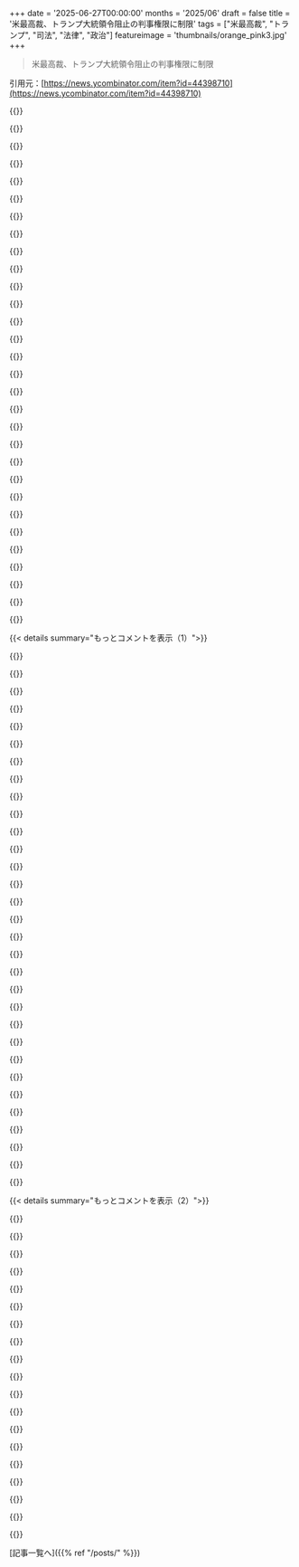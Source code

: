 +++
date = '2025-06-27T00:00:00'
months = '2025/06'
draft = false
title = '米最高裁、トランプ大統領令阻止の判事権限に制限'
tags = ["米最高裁", "トランプ", "司法", "法律", "政治"]
featureimage = 'thumbnails/orange_pink3.jpg'
+++

> 米最高裁、トランプ大統領令阻止の判事権限に制限

引用元：[https://news.ycombinator.com/item?id=44398710](https://news.ycombinator.com/item?id=44398710)




{{<matomeQuote body="政府が負けても控訴しない戦略で、一部の人だけ救済して、多くの人に違法な政策を続けさせる可能性があるみたいだね。これだと、上の裁判所が判例を作れないし、下の裁判所も原告以外を助けられない。ほとんどの訴えられない人たちに、政府が勝手に違法なことできるってわけだ。" userName="acoustics" createdAt="2025/06/27 20:57:49" color="#38d3d3">}}




{{<matomeQuote body="法律詳しくないんだけどさ、下の裁判所の判決でも判例になるんじゃないの？もしそうなら、後で同じ理由で訴える人はかなり楽になるよね？でも、全体的に見るとすごく非効率になりそうだけど。" userName="grogers" createdAt="2025/06/27 23:52:30" color="">}}




{{<matomeQuote body="今の政権って、法の支配なんて全然気にしてないよね。世間の目だけ気にしてる感じ。この判決のタイミングも、出生地市民権剥奪とか、憲法をひどく踏みにじることに関連してる気がする。バイデン大統領が学生ローン免除しようとした時、テキサスの連邦判事が”違法”ってしたのに、最高裁は権限を認めなかったじゃない？「アリゲーター・アルカトラズ」っていう新しい刑務所に送られるために、アメリカ国民が正当性を失うのを見るハメになるなんて。" userName="DarknessFalls" createdAt="2025/06/27 21:08:30" color="">}}




{{<matomeQuote body="それはその地区でしか拘束力がないんだよ。<br>抜け穴はこう。控訴裁判所は12箇所ある。あんた（ICE）が悪いこと（アメリカ市民を適正手続きなしでエルサルバドルの収容所に送還とか）をする。訴えられて、その地区の控訴裁判所に控訴する。例えば第9巡回区で、そこで負けたとする。負けを認めて次に進む。もう第9巡回区ではその悪いことはしない。その判決はそこで拘束力があるからね。次に別の巡回区で同じことをする。例えばテキサスで、第9巡回区の判決には拘束力がない場所だ。そこで今度は勝ったとする。これで第5巡回区があんたの遊び場になる。<br>これからは、第9巡回区で誰かを逮捕するたびに、弁護士が裁判官と話す前に、逮捕から1時間くらいで第5地区内のどこかに特急便で送り込むんだ。重要なのは、拘留された場所（第9地区とか）じゃなくて、今いる場所（第5巡回区）の判例ってことになる。<br>最高裁がこれを下級審の問題だと判断したことで、実質的に誰も今後二度と正義を得られないようにしたんだ。" userName="nwallin" createdAt="2025/06/28 00:14:09" color="#45d325">}}




{{<matomeQuote body="なんでバイデン大統領が学生ローン免除しようとした時、テキサスの連邦判事が”違法”としたのに、行政権限を認めなかったんだ？<br>だって違法だからだよ。学生ローン免除は権利じゃない。大学も権利じゃない。これが事実。それに、大学は特権だし、自分で選んだことだし、突き詰めれば自分の将来への投資だ。政府が免除するってことは、税金で払うってことだ。つまり、自分で大学に行かない選択をした人や、状況的に行けなかった人たちが、大学に行った人たちの投資の費用を払わなきゃいけないってことになる。大学教育を受けた人の方がずっと稼ぎが多い傾向もあるから、実質的に特権のない人から金を取って、より恵まれた、金持ちの人にあげることになるんだ。しかも強制的に。それがどうして合法なんだ？なんで他人があんた個人の投資の費用を払わなきゃいけないんだ？ローン組んだなら、自分で返済しろよ。他の人たちを巻き込むな。" userName="codeguro" createdAt="2025/06/28 12:01:50" color="">}}




{{<matomeQuote body="ユニバーサルインジャンクション（全国的差し止め命令）なんて余計だよ。もし法律で政府がXをしてはいけないって言ってるなら、裁判官が政府にXをするなと命令する権限があるか？それは議会の仕事だ。裁判官には、人がこれをすべき、これをすべきではない、っていうルールを作る権限はない。それは法律を通すってことだ。同じように、当事者が差し止め命令に違反した場合、裁判官がその命令を執行する権限があるか？訴訟当事者間のケースなら別だ。裁判官が誰に対しても、法律に反するならいつでも積極的に罰するっていうのは、それは純粋に行政の機能だ。<br>効率の面でも、そっちの方が効率的だ。ユニバーサルインジャンクション賛成派は、何百人もの裁判官がみんな政府に対して裁定を下そうと競争して、自分たちの意見が、自分たちの前に来ていない訴訟についても抽象的に支配すべきだ、って言ってるんだ。<br>もし政府が同じ問題を何度も繰り返すなら、対処法はたくさんある。役人に対する1983条の民事罰とか、無駄な主張をする弁護士への制裁とか、そして最終的には、意図的に法を執行しないと判断することで、裁判所は議会に大統領を弾劾・罷免するために必要なすべてを渡すことができる。" userName="goodluckchuck" createdAt="2025/06/28 00:31:55" color="#ff5c5c">}}




{{<matomeQuote body="それは、反対意見の人たちも懸念してたことだよ。<br>とはいえ、ここでの手続きは、クラスアクション訴訟（集団訴訟）を使って全国的な差し止め命令を得るってことだ。判決文でもそれが選択肢として明確に述べられてる。そして今日、多くの人が訴状を修正して、まさにそれをやろうと大騒ぎになったんだ。" userName="cyanmagenta" createdAt="2025/06/27 23:56:15" color="#ff33a1">}}




{{<matomeQuote body="抜け穴なんてないよ。第5巡回区の被告は最高裁に上訴できるんだから。<br>それが最高裁の主な役割の一つだよ。各地の巡回区で判決が違う問題を解決することだから。" userName="diogocp" createdAt="2025/06/28 01:25:49" color="">}}




{{<matomeQuote body="実はこれについてはインサイダー情報があるんだ。理論的には、既存の訴訟にクラス認定の手続きを追加するだけでいいみたいに聞こえるけど、その選択肢はほとんどの法的課題には使えないんだよ。ACLUの歴史でも、クラスアクションに転換できたケースは10件未満だ。現実の例を挙げると、「トランス女性が男性刑務所に移される」っていう訴訟は、クラスアクションにする資格がないんだ。話はちょっとそれるけど、「残酷さが目的」っていうのが painfully explicit（痛ましいほど露骨）な例を見たいなら、あのEO（行政命令）を読んでみて。たとえ命令に賛成する人でも、かなりキツイ内容だよ。<br>残念ながら、「この法律の影響を受ける人たちの集合」っていうだけじゃ、クラス（集団）を定義したことにはならないんだ。" userName="Spivak" createdAt="2025/06/28 01:50:09" color="#785bff">}}




{{<matomeQuote body="社会なんだから、みんなでコスト分担するのが当たり前じゃん。公立学校とか道路とか、自分だけ使ってないものにお金払わされるのが嫌なの？今の世の中が変なのは、そういう分担がうまくいってないからだよ。" userName="goosedragons" createdAt="2025/06/28 14:10:44" color="#ff5c5c">}}




{{<matomeQuote body="El Salvador に送り返すとかやってるんだからさ、 ICE の追跡者に捕まって、どっかの Home Depot の駐車場に捨てられてもおかしくないよね。" userName="Spooky23" createdAt="2025/06/27 22:01:08" color="">}}




{{<matomeQuote body="これ、5th Circuit でもう判例があるのに、なんで Supreme Court がまた審理するの？ 9th Circuit とは関係ないし、個人の経歴もどうでもいいはず。 Matter of Rahman って判例が適用されるんじゃない？（弁護士じゃないけどね）" userName="theptip" createdAt="2025/06/28 01:44:12" color="">}}




{{<matomeQuote body="司法府の役割って法を解釈することだろ？裁判官が政府が法を破ってるって判断したのに、立法府が判断するまで待つの？罰則も立法府が決めるの？それって司法府を意味なくしたいだけじゃない？" userName="unsnap_biceps" createdAt="2025/06/28 01:45:29" color="#ff5733">}}




{{<matomeQuote body="＞＞政府が負けても必ず控訴すると思ってるでしょ<br>＞＞ Supreme Court がそれを見抜けないと思ってるでしょ<br>何を見抜くって？ Supreme Court に持ち込まれなきゃ、持ち込まれないだけじゃん。" userName="magicalist" createdAt="2025/06/28 02:56:21" color="">}}




{{<matomeQuote body="これって residency によるんじゃないの？もし Oklahoma の住民だったら、どっちの州も関係あるの？" userName="stogot" createdAt="2025/06/28 00:52:17" color="">}}




{{<matomeQuote body="＞＞大学は特権だろ<br>社会として doctors, lawyers, scientists, and engineers が必要なんだよ。そのために college は必須でしょ。" userName="buttercraft" createdAt="2025/06/28 15:37:08" color="">}}




{{<matomeQuote body="まず、あんたは真面目に話す気がないよね。話題と関係ない質問には付き合わない。別々に話そう、それが俺の条件だ。<br>社会に参加してるからって、運営に同意してるわけじゃないし改善点を見てないわけじゃないよ。<br>ローンを組む選択をしてない人に、ローン返済を強制するのはやめよう。個人的な投資の費用は自分で負担するのが当然でしょ？社会が利益を得るかは関係ない。それはあくまで個人的な投資で、将来の稼ぎで返せるはずだ。俺の未来じゃなく、あんた自身の未来に借りてくれ。<br>大学に行ったからって高収入の権利があるわけじゃない。悪い投資は自分で支払うんだ。俺はあんたのLesbian dance theory（レズビアンダンス理論）の学位には金を出さないよ。" userName="codeguro" createdAt="2025/06/28 18:39:08" color="">}}




{{<matomeQuote body="ACLUについてだけど、この10年で100年の評判を地に落として悪者になったことを忘れちゃいけない。素晴らしい自由の闘士から、最近受け入れた酷い連中のせいで組織ごとぶっ潰れてほしいって思われるようになった。古い世代が取り戻そうと奮闘してるのは分かるけど、彼らは負けるだろうね。<br>「the cruelty is the point（残虐性が論点）」ってのを読んでみてよ。リンクしとくね - https:／／www.whitehouse.gov／presidential-actions／2025／01／defe..." userName="aaron695" createdAt="2025/06/28 04:02:32" color="">}}




{{<matomeQuote body="いやいや、これはね、こうなるんだ。今、「circuit split（サーキットスプリット）」ってのが起きてる（第9巡回区と第5巡回区で意見が割れてるってこと）。だから第5巡回区で負けた人が上訴したら、Supreme Court（最高裁）がその訴訟を取り上げて、Supreme Courtの判断が第5巡回区も第9巡回区も（他の全部も）拘束するってわけ。" userName="AnimalMuppet" createdAt="2025/06/28 01:19:16" color="#45d325">}}




{{<matomeQuote body="これは、president（大統領）が在任中に行ったあらゆる犯罪について免責を与えたのと同じSupreme Court（最高裁）だよ。どれもこれも普通じゃないし、これはpresidentにまるで王様みたいな権力を持たせて、政府を権威主義的な体制に変えるためにハッキリと意図された、法の過激な解釈なんだ。" userName="tmountain" createdAt="2025/06/28 08:16:54" color="#38d3d3">}}




{{<matomeQuote body="医者とか弁護士とか、ああいうのになるのは個人的な選択だし、個人的な投資だよ。「社会のため」とか言って、自分の利益のために費用をみんなで負担して、利益は自分だけのものにするなんてできない。<br>ローンが必要なら、他のみんなの未来じゃなく、自分の未来に借りなよ。どうせ後で稼げるようになるんだから、払えないわけないでしょ。" userName="codeguro" createdAt="2025/06/29 06:09:55" color="">}}




{{<matomeQuote body="「Universal injunctions（全国的な差し止め命令）は余計だ」って言うけど、そうじゃない。<br>「政府は〇〇しちゃダメって法律で決まってるなら、判事が政府に〇〇するなって命令する権限はどこにあるんだ？」って？判事はあんたが法律違反してるって伝える人だよ。議会が言うわけじゃない。<br>「判事に人はこうしろ、こうするなって規則を作る権限はない。それは法律を作るってことだ」って？外国人がUS President（米国大統領）になるのを禁じる法律はないけど、判事には彼らが大統領になれないって伝える権限がある。<br>もう書くの疲れた。あんたがUS government（米国政府）のこと全然分かってないってのが一番マシなケース。最悪の場合は、Mango Mussolini（トランプ大統領のニックネーム）のためにわざと揉め事を起こしてるってことだ。" userName="intermerda" createdAt="2025/06/28 02:28:50" color="#38d3d3">}}




{{<matomeQuote body="高い可能性があって、Justice Thomas（ジャスティス・トーマス）さえ高いって言ってるよ。それでも、影響するのはそのclass（クラス）の人だけ。例えば、違憲だからって連邦政府全体の強制執行を止められるわけじゃない。そのclass action（クラスアクション）が進むには10年以上かかるだろうね。" userName="CyanLite2" createdAt="2025/06/28 01:58:32" color="">}}




{{<matomeQuote body="関係者はいつでもSupreme Court（最高裁）に訴えることができるんだ。下級裁判所で意見が割れてなくても、Supreme Courtはどんな訴訟でも取り上げる自由があるんだよ。" userName="nradov" createdAt="2025/06/28 02:02:22" color="">}}




{{<matomeQuote body="政府は上の裁判所に行くために負けた時に控訴しなきゃいけないの？政府が下の裁判所で勝ったケースがあればいいだけみたいだけど、そうすれば相手が控訴できるし。もし政府が全く勝てないとしたら、それって法的なリソースの問題よりも何か他の問題なの？" userName="Aloisius" createdAt="2025/06/28 02:04:41" color="">}}




{{<matomeQuote body="この意見に賛成だね。みんなcollege loans（大学ローン）を捕食的だって言う傾向があるけど、大部分の借金免除は連邦政府のローンだった。教師とかソーシャルワーカー向けには、すでに恩赦プログラムがあるんだ。<br>個人の投資を税金で救済するなんて解決策は、良い政策じゃないよ。" userName="leoqa" createdAt="2025/06/28 14:13:59" color="">}}




{{<matomeQuote body="俺は学生ローンないし、そもそも必要なかったんだよね。税金でみんなが毎日使ってるものの中には、使ってないけど金払ってる人がいるってことを分かってほしいんだ。18歳になった途端、理解できない金銭問題に巻き込まれて借金漬けになるべきじゃないし、他の借金みたいに破産で免除されないのはなんで？って思うよ。教育は個人のためでもあるけど、社会への投資でもあるよね。" userName="goosedragons" createdAt="2025/06/28 19:44:08" color="">}}




{{<matomeQuote body="これって、機能的には1933年のEnabling Act of 1933と同じだよ。URL: https://en.m.wikipedia.org/wiki/Enabling_Act_of_1933" userName="dayofthedaleks" createdAt="2025/06/27 20:55:39" color="#ff5733">}}




{{<matomeQuote body="うちの議会は、ずいぶん前に自分たちの権力を喜んで手放したんだよ。" userName="tshaddox" createdAt="2025/06/27 21:08:38" color="">}}




{{<matomeQuote body="違うよ、議会の一つの政党が権力を手放したんだ。" userName="blackqueeriroh" createdAt="2025/06/28 08:22:11" color="">}}




{{< details summary="もっとコメントを表示（1）">}}

{{<matomeQuote body="どうしてそう言えるのか説明してくれる？記事によると全然違うみたいだけど。裁判所はまだ法律の解釈や審査で優位を主張してるし、Trumpは議会の法を作る権限を覆せないでしょ？" userName="roenxi" createdAt="2025/06/28 00:17:31" color="">}}




{{<matomeQuote body="これで権力バランスが崩れるね。行政府は明らかに違法な命令を出し続けられるけど、この判断で、裁判に行けないほとんどの人にはそれが適用されちゃう。SCが判断する（かなり後）までね。その間にまた新しい命令を出せるってこと。これはすぐに現実になると思うな。" userName="boroboro4" createdAt="2025/06/30 19:07:28" color="#ff33a1">}}




{{<matomeQuote body="あとね、これは憲法改正じゃないよ。" userName="bravesoul2" createdAt="2025/06/28 00:43:21" color="">}}




{{<matomeQuote body="リンクされてた「Enabling Act」はHitlerに一方的に立法する権限を与えたんだ。今回の決定は行政命令の司法審査についてで、大統領令は議会の法律とか条約とか憲法から権限を得て初めて有効になるのは変わらないよ。" userName="anonnon" createdAt="2025/06/28 14:16:01" color="#ff33a1">}}




{{<matomeQuote body="Sotomayor判事の反対意見PDFね。政府は合法性を擁護しない「Citizenship Order」を、訴訟を起こした人以外に適用できるって言ってる。<br>これって、class actionで全員が原告になれば解決できるのかな？合法的にできるならだけど。URL: https://www.supremecourt.gov/opinions/24pdf/24a884_8n59.pdf" userName="drdaeman" createdAt="2025/06/27 18:05:50" color="#ff5733">}}




{{<matomeQuote body="class action訴訟とか言ってるけど、それは投票のことだよ。みんなが政治に興味なくて、ちゃんと意見を表明しないから、この状況なんだ。市民には自分たちの地域を形作るためのツールが全部あるのに、ほとんどの人は何もしないんだ。色々な理由があるだろうけど、大多数の人が政治プロセスに関わってないのは事実だよ。<br>もし訴訟が必要だからって急にみんなが関わるようになると思ってるなら、それは無理だね。過去10年間に十分すぎるほどのきっかけがあったのに動かなかったんだから、文字通りのターミネーターのスカイネットみたいな状況でも起きないと思うよ。むしろ、みんなはロボットに腹から切り刻まれる方が楽だって思ってるんじゃないか。仕事を見てると、そう感じることが増えてるんだ。" userName="AndrewKemendo" createdAt="2025/06/27 18:57:06" color="">}}




{{<matomeQuote body="これはよく混同されるけど、大統領に投票したからって、法律を破るような好きなことを何でもしていいわけじゃないよ。裁判所が認めないかもしれないことを、’斬新な法的理論’みたいに装って意図的にやるのは、やっぱり法律違反なんだ。これらの行動を裁くのに時間がかかっても、裁く価値がないわけじゃない。だから、投票も大事だけど、選ばれた大統領に責任を取らせることも同じくらい大事なんだよ。" userName="hakunin" createdAt="2025/06/27 19:07:57" color="#ff5c5c">}}




{{<matomeQuote body="最高裁によると、まさにそれが許されるらしいよ。大統領は責任追及されないんだ。これが憲法に書かれていることだとは思わなかったけど、最高裁が憲法の最終的な解釈者だからね。それ自体も憲法には書かれてないけど、2世紀もその仕事をしてきたから、みんなそれを許してる。ただ、’大統領がやれば違法じゃない’っていう部分は新しいよ。何十年も前からその流れはあったけど、これほどはっきりしたのは初めてだね。" userName="jfengel" createdAt="2025/06/27 19:56:22" color="">}}




{{<matomeQuote body="class action訴訟はここでは要らないんじゃないかな。<br>一つのケースがSCOTUSに届けば十分だよ。そうすれば、第14修正条項がどう解釈されるか、彼らの意見を聞けるはず。面白いケースになると思うよ。解釈変更に反対が4人、賛成が5人、あるいは反対が5人、賛成が4人っていう可能性が高いんじゃないか（3対6や6対3は可能性低いと思う）。" userName="bluecalm" createdAt="2025/06/27 18:20:07" color="">}}




{{<matomeQuote body="もう少し好意的に言えば、最高裁はこの特定の分野で大統領にこの権限があると言ってるだけで、これを’法律違反’と特徴づけるのは正確じゃないってことだね。追記：いや、それすら言い過ぎだ。これは連邦判事の権限に関する、すごく狭い判決だよ。’反対側’が政権に返り咲いた時に、先例として大々的に利用する類の判決だ。" userName="timr" createdAt="2025/06/27 20:41:40" color="#785bff">}}




{{<matomeQuote body="もっと好意的に言わないなら、最高裁はこの’特定の大統領’にこの権限があるって言ってるんだよ。学生ローン免除？ 権限なし！ 出生地主義を終わらせる？ ええと、彼はボスだからね！" userName="ceejayoz" createdAt="2025/06/27 20:44:45" color="">}}




{{<matomeQuote body="それはいいレトリックだけど、全く同じ問題じゃないだろ。" userName="timr" createdAt="2025/06/27 20:48:58" color="">}}




{{<matomeQuote body="これはうまいレトリックだね。でも、プリンストン大学の説得力のある研究があって、アメリカの有権者の90%以上にとって、彼らの意見は連邦政策に全く影響しないことが示されてるんだ。全てロビー活動によるお金が動かしてるんだよ。<br>「平均的なアメリカ人の選好は、公共政策に対して微々たる、ほぼゼロの、統計的に有意でない影響しか持たないようだ。」<br>https://act.represent.us/sign/problempoll-fba<br>そして、彼らは自分たちの選挙民の意向に反して、35%の時間投票してるんだ。<br>http://promarket.org/2017/06/16/study-politicians-vote-will-..." userName="ada1981" createdAt="2025/06/27 19:59:35" color="#ff33a1">}}




{{<matomeQuote body="問題は（Sotomayor判事が反対意見のPDF94、95ページで提起してるけど）、これが最高裁に全然届かないかもしれないってことだね。<br>＞さらに深刻な問題は、この裁判所がCitizenship Orderのような政策の合憲性について判決を下す機会が来るかどうかです。対照的に、前、6ページ（KAVANAUGH判事の意見）「（下級審で敗訴した当事者は、主要な新しい連邦法や行政措置に関する事項で、定期的にこの裁判所にやって来るだろう）」通常の経過では、下級審で勝訴した当事者はこの裁判所からの再審理を求めることは一般的にできません。おそらく、請願書がここに提出されるかどうかは政府の裁量に委ねられるでしょう。これらのケースはその点を証明しています。Citizenship Orderのメリットを検討したすべての裁判所は、予備的な判断でそれが違憲であると判断しました。被告側はメリットで勝訴し、普遍的差止命令を受けたため、控訴する理由がありません。政府もここに請願書を提出するインセンティブがありません。なぜなら、そのような控訴の結果は事前に決まっているからです。政府はそのことを認識しており、緊急申請では予備的差止命令の範囲のみに異議を唱えた理由がこれです。" userName="matthewowen" createdAt="2025/06/27 19:15:48" color="#ff5733">}}




{{<matomeQuote body="それはプリンストン大学の研究を正確に説明してるわけじゃないよ。もし僕が正しい研究を考えてるなら、その研究が実際に示してるのは、ほとんどの場合、一般のアメリカ人はエリートと同じ意見だっていうことだ。研究の結果は、エリートと一般のアメリカ人の意見が一致しない場合に、政治家がエリート側につく傾向があるっていう事実によって導かれてるんだ。<br>これの良い例が移民制度だよ。https://www.nytimes.com/2024/10/29/podcasts/the-daily/electi... （「On the Ballot: An Immigration System Most Americans Never Wanted」）アメリカ人は誰も第三世界から数千万人も輸入することを求めなかった。1965年に議会が移民制度を改革した時、そんなことは起こらないって約束したんだ。でも何十年もの間、外国人支持のリベラルと安い労働力を求める保守派の連合があって、一般のアメリカ人が決して求めなかった大規模な移民を促進してきたんだ。<br>トランプは皮肉にも、まさにプリンストン研究が特定したことへの反応なんだよ。" userName="rayiner" createdAt="2025/06/27 20:19:12" color="#45d325">}}




{{<matomeQuote body="民主党が大統領だといつも言い訳するんだよな、この人たち。でもあんたの言う通り、違うよ。だって生まれながらの市民権は憲法にハッキリ書いてあるじゃん。もっと明白な間違いだよ。なんかもうCalvinballだな。" userName="ceejayoz" createdAt="2025/06/27 20:53:38" color="">}}




{{<matomeQuote body="’ほとんどの一般アメリカ人はエリートに賛成してる’ってのは違う。研究結果は、エリートと一般市民が対立すると政治家はエリートの側につくってことから来てる。みんなが賛成するケースは何も教えてくれないんだ。対立するときに誰が力を持ってるかが分かる。この場合、一般市民は日々の実質的な力がほぼゼロだ。不正選挙で勝っても、投票は暴動回避のためでしかない。みんなが政府のやっていることと強く対立してる現状は未知の領域だ。ここで初めて一般市民は投票じゃなく既存の権力構造をぶっ壊すことで意見が言える。反乱とかじゃなく、子なしとか60年代みたいなドロップアウトも破壊的だよ。" userName="Retric" createdAt="2025/06/27 20:58:45" color="#ff5733">}}




{{<matomeQuote body="待って、これって憲法全体を終わらせるだけじゃないの？今の行政府が何か憲法違反なことを望んだら、味方の州では永久にその憲法違反なことが通るってこと？憲法って、もう…訴訟ごとに違うってこと？" userName="Tadpole9181" createdAt="2025/06/27 20:40:31" color="#ff5733">}}




{{<matomeQuote body="それが最終目標だよ。あと他の州も乗っ取るつもりだ。" userName="eschaton" createdAt="2025/06/27 20:57:10" color="">}}




{{<matomeQuote body="最高裁の判決が出るまで市民権が保護されないっていう傾向が心配だよ。" userName="axus" createdAt="2025/06/27 19:11:00" color="#45d325">}}




{{<matomeQuote body="ああ、もちろん。連邦法だからね、差し止め命令のある州にいても保護されない。連邦政府の法執行官は君を拘束・移動させて、差し止め命令がない別の州での法律違反で訴えられる可能性がある。これは憲法の全面的な破壊だよ。" userName="Tadpole9181" createdAt="2025/06/27 21:08:41" color="#785bff">}}




{{<matomeQuote body="第二修正条項は憲法に’非常に明確に’書かれてるけど、色々な州で銃所有への制限がかけられてるし、今でも条項がどう’解釈されるべきか’についてうんざりするような議論があるだろ？例えば、建国の父はAR-15なんて想像できなかったから第二修正条項の下での合法性は議論の余地があるって古くからの議論。同じように、1868年に第十四修正条項を書いた人たちは、急速な国際旅行とか、出産直前の妊婦が来て生まれた子どもが’明らかに’アメリカ市民になる可能性なんて想像できなかっただろうね。その条項は明らかにネイティブアメリカンや奴隷を対象にしてたんであって、出産前にアメリカに着いた世界中の全ての妊婦に向けてたんじゃない。でもあんたが気づいてるように、法律の解釈には複数のやり方がある。’これは明らかに法律違反だ！！！’ってほど簡単じゃないんだよ。" userName="xienze" createdAt="2025/06/27 21:49:17" color="#45d325">}}




{{<matomeQuote body="それが法律の目的だよ。裁判所は法律を書くべきじゃない。" userName="throwaway48476" createdAt="2025/06/27 19:31:14" color="">}}




{{<matomeQuote body="’もし人々がエリートにほとんど反対していたら’って？人は sensible reasons で多くのことに賛成するんだよ。どこにも殺人を合法化する国はないし、誰もが知らない言語に標識を変えるとかもない。’あんたはみんながこれをどれだけ気にしてるか過大評価してる’？俺はブルー州にいるけど、Facebookの感情的な人以外からはほとんど聞かないよ。最近の’抗議’はぬるくて、ほとんどがやることがない高齢のリベラルだった。’国の大部分は大量強制送還を望んでて...’俺は一つの特定の issuse について話してるんじゃない。人々が一般的に起こってることをどれだけ嫌ってるかについてだ。それは Democrats も Republicans も Independents も含めてだよ。Gerald Ford 時代からのハードコアな共和党員何人か知ってるけど、今じゃ勝つのが負けるのと同じくらい嫌いになってきてる。一人は’Democrats の方が予算の均衡をとるのが上手い、俺は何をしてるんだ？’って言ってたよ。" userName="Retric" createdAt="2025/06/28 01:37:34" color="#45d325">}}




{{<matomeQuote body="Gerald Fordの頃からの筋金入り共和党員は、今の党に不満を持ってるらしい。イスラム系移民の僕の母さんも、裁判所がTrumpの政策を邪魔するのを嫌がって、今日の最高裁判決を喜んでたよ。今の共和党はCoolidge以来財政保守じゃないし、Trumpは建前すら必要ない。今の人口構成を考えたら、Trumpの共和党が最も政治的に通用する保守政党なんだ。これが嫌なら、彼ら自身の移民政策のせいだね。" userName="rayiner" createdAt="2025/06/28 02:27:07" color="#45d325">}}




{{<matomeQuote body="人々にどんな’意味のある’行動を取らせたいの？力を使っちゃダメだよ。それは抑圧を正当化しちゃうからね。" userName="LorenPechtel" createdAt="2025/06/27 21:08:35" color="">}}




{{<matomeQuote body="例えば、ある州では許されても別の州では禁止されてる生殖に関する権利を求めるのはどうなの？Floridaに’いる’ってことは、そこを出たらFloridaの州法に拘束されるの？どれくらいFloridaにいればその法に縛られるの？出てから妊娠したら？Floridaにいなくても違反になるの？警察官があなたを連れてって起訴できるの？ごめん、多分変な質問だよね。" userName="ggm" createdAt="2025/06/27 22:31:01" color="">}}




{{<matomeQuote body="Trumpはまだ建前を言ってるんだ。”DODGE”は酷かったけど、党内にはその sentiment がまだある。政治家たちが有権者の望みを無視してるだけさ。”The Tea Party movement focuses on a significant reduction in the size and scope of the government.”それで多くのRepublicanが選ばれたけど、彼らはなんでそこにいるかを完全に無視して、結局 movement を潰しちゃった。<br>https://en.wikipedia.org/wiki/Tea_Party_movement<br>＞Now with Trump, he doesn’t even need the lip service.<br>彼は2016年にはTea partyのイベントで話してたけど、今は選挙はもう終わった。" userName="Retric" createdAt="2025/06/28 02:36:58" color="#38d3d3">}}




{{<matomeQuote body="＞ Likewise, in 1868 the writers of the fourteenth amendment probably couldn’t conceive of rapid international travel and the possibility that pregnant women could just show up weeks before their due date and their newborn child should “obviously” be an American citizen.<br>これはあなたが思ってるより良い点だし、意図とは逆方向だね。1800年代のImmigrationは…おざなりなプロセスだった。そういう子供たちが citizen になるだけでなく、その親も残るのにほとんど困らなかっただろうね。1891年まで、’中国人以外’って規則はほとんどなかった。<br>https://en.wikipedia.org/wiki/Immigration_Act_of_1891?wprov=..." userName="ceejayoz" createdAt="2025/06/27 21:58:14" color="#45d325">}}




{{<matomeQuote body="TrumpがDOGEをやったのはElonを味方につけるためだよ。それまで財政赤字なんて全く話してなかった。Public platformにもなかったしね：https://www.donaldjtrump.com/platform。今思えば、Tea Partyの人気は多分Obamaとその政府運営主義への反対が理由で、財政均衡の約束からじゃなかったんだろう。実際の財政責任なんて、ものすごい反発に遭うだろうし、絶対に実現しないね。今の僕たちが生きてるAmericaでは、実行可能な政治 partyになる唯一の方法は、Trumpが’No Taxes on Tips’でNevadaを勝ったみたいに、関連するグループから票を買うことなんだ。" userName="rayiner" createdAt="2025/06/28 02:50:26" color="#45d325">}}

{{</details>}}




{{< details summary="もっとコメントを表示（2）">}}

{{<matomeQuote body="「誰でも来たい人は来れる」時代の論理的帰結だと僕は主張するね。<br>「疲れた者、貧しい者、<br>自由な息吹を求めるかたまり、<br>溢れる岸辺の悲惨な滓を、私に与えよ。」" userName="ceejayoz" createdAt="2025/06/27 22:01:17" color="">}}




{{<matomeQuote body="多くのシステムは、みんながルールに一応従うから機能してるんだ。表向きはね。でも実際はすごく脆くて、少数の本気な連中が長年の慣例やシステムをぶっ壊せる。今、右側からそれが起きてると思うし、近いうちに左側からも同じことが起きるだろうな。" userName="jaggajasoos33" createdAt="2025/06/27 23:39:41" color="">}}




{{<matomeQuote body="これ読んで Lysander Spooner の引用を思い出したよ。「憲法がどうであれ、今の政府を許可したか、阻止できなかったか、どちらにしろ存在する価値はない。」ってやつね。システムの回復力は、みんなが協力的かどうかに関わらず機能するようにインセンティブを合わせるべきだ。250年は悪い期間じゃなかった。たぶん次の憲法でインセンティブの調整を直せるかもね。" userName="smeej" createdAt="2025/06/27 23:47:31" color="#ff5c5c">}}




{{<matomeQuote body="時間が少数派による変化のレバーだったんだ。40年近いラジオ、30年のテレビがエンタメをニュースとして売り、固定票田を作った。正確な情報はコスト高で、ストーリーは安上がり。右派は組織化して制度への信頼を減らそうと endless な effort をしてる。この仕組みを作るのに数十年かかった。Trump の支持率は下がってるけど、共和党内の Trump 支持は3月から変わらず88%だ。まるで市場の半分を偽物を健康食品と偽って売る独占企業に握られているみたいだね。" userName="intended" createdAt="2025/06/28 03:58:07" color="#785bff">}}




{{<matomeQuote body="友達とサッカーやってる時に、誰かがボールを拾って目の前の奴を蹴り始めた感じかな、それでゴールは有効みたいな。もうゲームとして成り立たないよね。" userName="wnc3141" createdAt="2025/06/28 14:56:55" color="">}}




{{<matomeQuote body="あらゆる不測の事態に対してルールを安全にする方法なんて、効率性を犠牲にしない限りほとんどない。監視者をたくさん置いたら何も進まないか、限界があるかのどっちかだね。" userName="ethbr1" createdAt="2025/06/27 23:51:43" color="">}}




{{<matomeQuote body="Trump を止めているのが「法律」じゃなく「連邦判事」だっていうフレームは危険だよ。それは法が客観的じゃなく主観的ってことになり、「恣意的な政府は権威主義的な政府だ」ってことになる。Jackson 判事は、訴訟してない人への憲法侵害を許す決定は法の支配の危機だって書いた。「司法の役割を考えると…行政府が法の制約から解放されたい願いを叶えるのは奇妙だ」。これは Citizens United と同じくらい grim だね。「法律が売買されてると信じられてる時、民主主義は機能できない。」" userName="hayst4ck" createdAt="2025/06/27 23:27:54" color="#45d325">}}




{{<matomeQuote body="最高裁は3つの訴訟の法的メリットについては判断してなくて、下級審の判事の権限の範囲について判断したんだ。解釈については、もちろん主観的だよ。連邦法や憲法で文字通り彼らがやってることだ。どうやるべきかの学派（purposivism と textualism）さえ名前がついてるんだから。https://www.law.cornell.edu/wex/statutory_interpretation" userName="zdragnar" createdAt="2025/06/28 04:58:15" color="#ff5c5c">}}




{{<matomeQuote body="これで権力は集中した？それとも分散した？憲法はより守られるようになった？それとも守られなくなった？Trump は法律を破るのが難しくなった？それとも簡単になった？このスレッドの多くが、反憲法・反法律の大統領っていう状況で問題になったシステムについて、法的な細かい点を議論してるけど…正直理解できない。これを擁護できるような現実に、みんなが住んでるってのが理解できないんだ。" userName="hayst4ck" createdAt="2025/06/28 05:10:40" color="#45d325">}}




{{<matomeQuote body="「これを擁護できる現実に住んでるのが理解できない」ってコメントだけど、Hacker News はコロナ後 depressing になった。Musk, Zuck, All-In guys, Bezos, Altman といったロールモデルたちが権力や富の追求で本性を現した。ハッカー/スタートアップには「ルールを捻じ曲げたり、抜け穴悪用で成功」って側面があり、それは「議員に金を使って法律を変える」とか「H1-B の人質で人件費抑制」っていうのと近く、結局、失ったのは共感や人間性だと思う。" userName="heylook" createdAt="2025/06/28 05:39:25" color="">}}




{{<matomeQuote body="法律の解釈って主観的で、金持ちには有利に働くことが多いよな。“give me the man and I will give you the case against him.” って言葉もあるし。Patriot act みたいに憲法違反すれすれの権限が与えられた例もあるし、現状で皆が気づいてくれたらいいんだけど。https://en.m.wikipedia.org/wiki/Give_me_the_man_and_I_will_g..." userName="grapesodaaaaa" createdAt="2025/06/27 23:40:08" color="">}}




{{<matomeQuote body="連邦判事は大統領令をずっと止められないけど、違憲かもって命令がすぐ実行されるのは防げるんだ。全国的な差し止め命令自体には賛否あるけど、「まずやっちゃえ、揉め事は後で」って大統領がいると最悪だよ。将来も真似されるだろうしね。州によって（正確には地区によって）同じ連邦命令なのに結果が違うなんて事態もおかしい。これはSCOTUSのひどい決定の中でも大統領免責と並ぶレベルだよ。" userName="insane_dreamer" createdAt="2025/06/27 19:29:17" color="#ff5c5c">}}




{{<matomeQuote body="＞ If you’re in Nevada you won’t get citizenship, but in Oregon you will. って話だけど、奴らはObergfell判例も狙ってるのが分かった。ある州で市民権を得た人が別の州に行って逮捕されたら、Obergfellを盾に市民権を主張するだろうけど、SCOTUSはObergfellをひっくり返して認めないだろうね。これってマジでDread Scott判決の焼き直しだよ。" userName="Tadpole9181" createdAt="2025/06/27 22:23:18" color="#ff5c5c">}}




{{<matomeQuote body="ごめん、確認させて。違法移民の魔女狩りで、同性婚を合法にした裁判の判例を持ち出してひっくり返すとか思ってるの？" userName="IAmGraydon" createdAt="2025/06/28 14:04:06" color="">}}




{{<matomeQuote body="あのさ、Oregonで生まれた市民権がNebraskaじゃ違法（そこで無国籍になるってこと）にできるなら、Oregonで受けた同性婚の証明書もNebraskaじゃ認められないって言えるようになる、って関連性だと思うんだ。" userName="insane_dreamer" createdAt="2025/07/02 19:41:34" color="#785bff">}}




{{<matomeQuote body="これはCitizens United判決と同じくらいヤバい。マジで暗い道に進んでるね。" userName="peddling-brink" createdAt="2025/06/27 21:59:26" color="">}}




{{<matomeQuote body="これだと、今は全部の州で訴訟を起こさないといけないってこと？" userName="wdb" createdAt="2025/06/27 17:48:04" color="">}}




{{<matomeQuote body="やることは2つかな：1. 全部の巡回区で訴える。2. もっと適切な差し止め命令をお願いする。毎日赤ちゃんは生まれてるから、やるのは難しくないはずだけどね。ただ、USは市民権の書類を出さないから、SSNを申請して拒否されるとかで、すぐに損害があるって示す必要があるんだろうな。あと、その赤ちゃんが違法ってんなら、追放できるの？って疑問も出てくるよ。" userName="mannyv" createdAt="2025/06/27 17:53:36" color="#ff5c5c">}}

{{</details>}}



[記事一覧へ]({{% ref "/posts/" %}})
